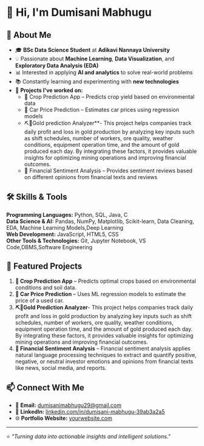 # 👋 Hi, I'm Dumisani Mabhugu  

## 🎯 About Me  
- 🎓 **BSc Data Science Student** at **Adikavi Nannaya University**  
- 💡 Passionate about **Machine Learning**, **Data Visualization**, and **Exploratory Data Analysis (EDA)** 
- 📊 Interested in applying **AI and analytics** to solve real-world problems  
- 📚 Constantly learning and experimenting with **new technologies**  
- 🔭 **Projects I've worked on:**  
  - 🌾 Crop Prediction App – Predicts crop yield based on environmental data  
  - 🚗 Car Price Prediction – Estimates car prices using regression models
  - ⛏️🥇Gold prediction Analyzer**- This project helps companies track daily profit and loss in gold production by analyzing key inputs such as shift schedules, number of workers, ore quality, weather conditions, equipment operation time, and the amount of gold produced each day. By integrating these factors, it provides valuable insights for optimizing mining operations and improving financial outcomes.
  -  🏥 Financial Sentiment Analysis – Provides sentiment reviews based on different opinions from financial texts and reviews 



## 🛠 Skills & Tools  

**Programming Languages:** Python, SQL, Java, C  
**Data Science & AI:** Pandas, NumPy, Matplotlib, Scikit-learn, Data Cleaning, EDA, Machine Learning Models,Deep Learning  
**Web Development:** JavaScript, HTML5, CSS  
**Other Tools & Technologies:** Git, Jupyter Notebook, VS Code,DBMS,Software Engineering 


## 📌 Featured Projects  
1. **🌾 Crop Prediction App** – Predicts optimal crops based on environmental conditions and soil data.  
2. **🚗 Car Price Prediction** – Uses ML regression models to estimate the price of a used car.  
3. **⛏️🥇Gold Prediction Analyzer**- This project helps companies track daily profit and loss in gold production by analyzing key inputs such as shift schedules, number of workers, ore quality, weather conditions, equipment operation time, and the amount of gold produced each day. By integrating these factors, it provides valuable insights for optimizing mining operations and improving financial outcomes.
4. **🏥 Financial Sentiment Analysis** – Financial sentiment analysis applies natural language processing techniques to extract and quantify positive, negative, or neutral investor emotions and opinions from financial texts like news, social media, and reports.
   

## 📫 Connect With Me  
- 📧 **Email:** dumisanimabhugu29@gmail.com  
- 💼 **LinkedIn:** [linkedin.com/in/dumisani-mabhugu-39ab3a2a5](https://www.linkedin.com/in/dumisani-mabhugu-39ab3a2a5)  
- 🌐 **Portfolio Website:** [yourwebsite.com](#)  

---

⭐ *"Turning data into actionable insights and intelligent solutions."*  
